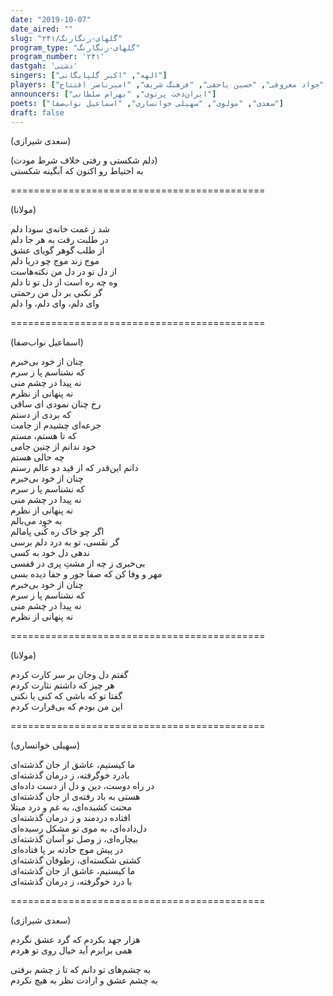 ```yaml
---
date: "2019-10-07"
date_aired: ""
slug: "گلهای-رنگارنگ/۲۴۱"
program_type: "گلهای-رنگارنگ"
program_number: '۲۴۱'
dastgah: 'دشتی'
singers: ["الهه", "اکبر گلپایگانی"]
players: ["حبیب‌الله بدیعی", "جواد معروفی", "حسین یاحقی", "فرهنگ شریف", "امیرناصر افتتاح"]
announcers: ["ایران‌دخت پرتوی", "بهرام سلطانی"]
poets: ["سعدی", "مولوی", "سهیلی خوانساری", "اسماعیل نواب‌صفا"]
draft: false
---
```


(سعدی شیرازی)  

(دلم شکستی و رفتی خلاف شرط مودت)  
به احتیاط رو اکنون که آبگینه شکستی  

============================================  

(مولانا)  

شد ز غمت خانه‌ی سودا دلم  
در طلبت رفت به هر جا دلم  
از طلب گوهر گویای عشق  
موج زند موج چو دریا دلم  
از دل تو در دل من نکته‌هاست  
وه چه ره است از دل تو تا دلم  
گر نکنی بر دل من رحمتی  
وای دلم، وای دلم، وا دلم  

============================================  

(اسماعیل نواب‌صفا)  

چنان از خود بی‌خبرم  
که نشناسم پا ز سرم  
نه پیدا در چشم منی  
نه پنهانی از نظرم  
رخ چنان نمودی ای ساقی  
که بردی از دستم  
جرعه‌ای چشیدم از جامت  
که تا هستم، مستم  
خود ندانم از چنین جامی  
چه حالی هستم  
دانم این‌قدر که از قید دو عالم رستم  
چنان از خود بی‌خبرم  
که نشناسم پا ز سرم  
نه پیدا در چشم منی  
نه پنهانی از نظرم  
به خود می‌بالم  
اگر چو خاک ره کُنی پامالم  
گر نفَسی، تو به درد دلم برسی  
ندهی دل خود به کسی  
بی‌خبری ز چه از مشتِ پری در قفسی  
مهر و وفا کن که صفا جور و جفا دیده بسی  
چنان از خود بی‌خبرم  
که نشناسم پا ز سرم  
نه پیدا در چشم منی  
نه پنهانی از نظرم  

============================================  

(مولانا)  

گفتم دل و‌جان بر سر کارت کردم  
هر چیز که داشتم نثارت کردم  
گفتا تو که باشی که کنی یا نکنی  
این من بودم که بی‌قرارت کردم  

============================================  

(سهیلی خوانساری)  

ما کیستیم، عاشق از جان گذشته‌ای  
بادرد خوگرفته، ز درمان گذشته‌ای  
در راه دوست، دین و دل از دست داده‌ای  
هستی به باد رفته‌ی از جان گذشته‌ای  
محنت کشیده‌ای، به غم و درد مبتلا  
افتاده دردمند و ز درمان گذشته‌ای  
دل‌داده‌ای، به موی تو مشکل رسیده‌ای  
بیچاره‌ای، ز وصل تو آسان گذشته‌ای  
در پیش موج حادثه بر پا فتاده‌ای  
کشتی شکسته‌ای، زطوفان گذشته‌ای  
ما کیستیم، عاشق از جان گذشته‌ای  
با درد خوگرفته، ز درمان گذشته‌ای  

============================================  

(سعدی شیرازی)  

هزار جهد بکردم که گرد عشق نگردم  
همی برابرم آید خیال روی تو هردم  

به چشم‌های تو دانم که تا ز چشم برفتی  
به چشم عشق و ارادت نظر به هیچ نکردم  
